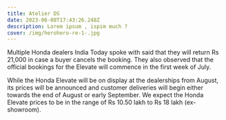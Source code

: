 ```yaml
---
title: Atelier DS
date: 2023-06-08T17:43:26.248Z
description: Lorem ipsum , ispim much ?
cover: /img/herohero-re-1-.jpg
---
```

Multiple Honda dealers India Today spoke with said that they will return Rs 21,000 in case a buyer cancels the booking. They also observed that the official bookings for the Elevate will commence in the first week of July.

While the Honda Elevate will be on display at the dealerships from August, its prices will be announced and customer deliveries will begin either towards the end of August or early September. We expect the Honda Elevate prices to be in the range of Rs 10.50 lakh to Rs 18 lakh (ex-showroom).